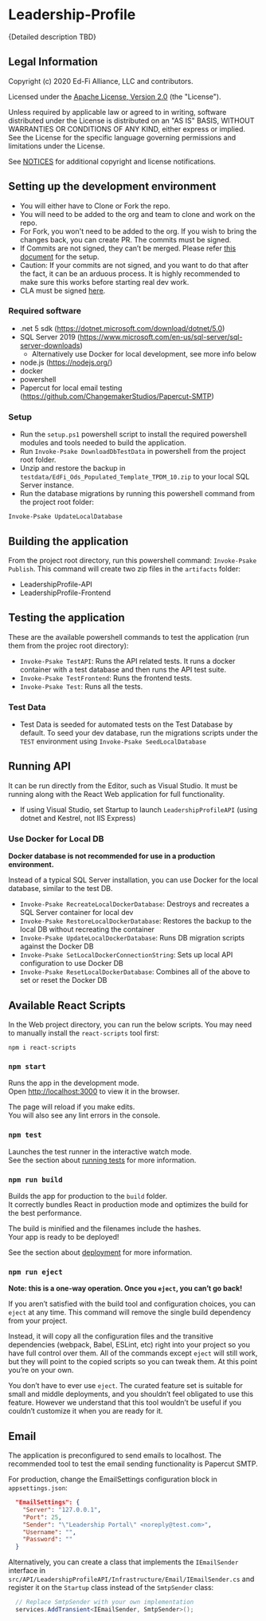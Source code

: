 ﻿# Leadership-Profile

{Detailed description TBD}


## Legal Information

Copyright (c) 2020 Ed-Fi Alliance, LLC and contributors.

Licensed under the [Apache License, Version 2.0](LICENSE) (the "License").

Unless required by applicable law or agreed to in writing, software distributed
under the License is distributed on an "AS IS" BASIS, WITHOUT WARRANTIES OR
CONDITIONS OF ANY KIND, either express or implied. See the License for the
specific language governing permissions and limitations under the License.

See [NOTICES](NOTICES.md) for additional copyright and license notifications.

## Setting up the development environment
* You will either have to Clone or Fork the repo.
* You will need to be added to the org and team to clone and work on the repo.
* For Fork, you won't need to be added to the org. If you wish to bring the changes back, you can create PR. The commits must be signed.
* If Commits are not signed, they can’t be merged. Please refer [this document](https://techdocs.ed-fi.org/display/ETKB/Signing+Git+Commits) for the setup.
* Caution: If your commits are not signed, and you want to do that after the fact, it can be an arduous process. It is highly recommended to make sure this works before starting real dev work.
* CLA must be signed [here](https://cla-assistant.io/Ed-Fi-Exchange-OSS/Leadership-Profile?pullRequest=3).

### Required software

* .net 5 sdk (https://dotnet.microsoft.com/download/dotnet/5.0)
* SQL Server 2019 (https://www.microsoft.com/en-us/sql-server/sql-server-downloads)
  * Alternatively use Docker for local development, see more info below
* node.js (https://nodejs.org/)
* docker
* powershell
* Papercut for local email testing (https://github.com/ChangemakerStudios/Papercut-SMTP)

### Setup

* Run the `setup.ps1` powershell script to install the required powershell modules and tools needed to build
the application.
* Run `Invoke-Psake DownloadDbTestData` in powershell from the project root folder.
* Unzip and restore the backup in `testdata/EdFi_Ods_Populated_Template_TPDM_10.zip` to your local SQL Server instance.
* Run the database migrations by running this powershell command from the project root folder:
```
Invoke-Psake UpdateLocalDatabase
```

## Building the application

From the project root directory, run this powershell command: `Invoke-Psake Publish`.
This command will create two zip files in the `artifacts` folder:

* LeadershipProfile-API
* LeadershipProfile-Frontend

## Testing the application

These are the available powershell commands to test the application (run them from the projec root directory):

* `Invoke-Psake TestAPI`: Runs the API related tests. It runs a docker container with a test database and then runs the API
  test suite.
* `Invoke-Psake TestFrontend`: Runs the frontend tests.
* `Invoke-Psake Test`: Runs all the tests.

### Test Data

* Test Data is seeded for automated tests on the Test Database by default. To seed your dev database, run the migrations scripts under the `TEST` environment using `Invoke-Psake SeedLocalDatabase`

## Running API

It can be run directly from the Editor, such as Visual Studio. It must be running along with the React Web application for full functionality.

* If using Visual Studio, set Startup to launch `LeadershipProfileAPI` (using dotnet and Kestrel, not IIS Express)

### Use Docker for Local DB

**Docker database is not recommended for use in a production environment.**

Instead of a typical SQL Server installation, you can use Docker for the local database, similar to the test DB.

* `Invoke-Psake RecreateLocalDockerDatabase`: Destroys and recreates a SQL Server container for local dev
* `Invoke-Psake RestoreLocalDockerDatabase`: Restores the backup to the local DB without recreating the container
* `Invoke-Psake UpdateLocalDockerDatabase`: Runs DB migration scripts against the Docker DB
* `Invoke-Psake SetLocalDockerConnectionString`: Sets up local API configuration to use Docker DB
* `Invoke-Psake ResetLocalDockerDatabase`: Combines all of the above to set or reset the Docker DB

## Available React Scripts

In the Web project directory, you can run the below scripts.
You may need to manually install the `react-scripts` tool first:

```shell
npm i react-scripts
```

### `npm start`

Runs the app in the development mode.\
Open [http://localhost:3000](http://localhost:3000) to view it in the browser.

The page will reload if you make edits.\
You will also see any lint errors in the console.

### `npm test`

Launches the test runner in the interactive watch mode.\
See the section about [running tests](https://facebook.github.io/create-react-app/docs/running-tests) for more information.

### `npm run build`

Builds the app for production to the `build` folder.\
It correctly bundles React in production mode and optimizes the build for the best performance.

The build is minified and the filenames include the hashes.\
Your app is ready to be deployed!

See the section about [deployment](https://facebook.github.io/create-react-app/docs/deployment) for more information.

### `npm run eject`

**Note: this is a one-way operation. Once you `eject`, you can’t go back!**

If you aren’t satisfied with the build tool and configuration choices, you can `eject` at any time. This command will remove the single build dependency from your project.

Instead, it will copy all the configuration files and the transitive dependencies (webpack, Babel, ESLint, etc) right into your project so you have full control over them. All of the commands except `eject` will still work, but they will point to the copied scripts so you can tweak them. At this point you’re on your own.

You don’t have to ever use `eject`. The curated feature set is suitable for small and middle deployments, and you shouldn’t feel obligated to use this feature. However we understand that this tool wouldn’t be useful if you couldn’t customize it when you are ready for it.

## Email

The application is preconfigured to send emails to localhost.
The recommended tool to test the email sending functionality is Papercut SMTP.

For production, change the EmailSettings configuration block in `appsettings.json`:

```json
  "EmailSettings": {
    "Server": "127.0.0.1",
    "Port": 25,
    "Sender": "\"Leadership Portal\" <noreply@test.com>",
    "Username": "",
    "Password": ""
  }
```

Alternatively, you can create a class that implements the `IEmailSender` interface
in `src/API/LeadershipProfileAPI/Infrastructure/Email/IEmailSender.cs` and register it
on the `Startup` class instead of the `SmtpSender` class:

```csharp
  // Replace SmtpSender with your own implementation
  services.AddTransient<IEmailSender, SmtpSender>();
```